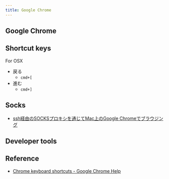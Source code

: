 ```yaml
---
title: Google Chrome
---
```


## Google Chrome

## Shortcut keys

For OSX

* 戻る
    * `cmd+[`
* 進む
    * `cmd+]`

## Socks
* [ssh経由のSOCKSプロキシを通じてMac上のGoogle Chromeでブラウジング](http://blog.wktk.co.jp/ja/entry/2014/03/11/ssh-socks-proxy-mac-chrome)

## Developer tools


## Reference
* [Chrome keyboard shortcuts - Google Chrome Help](https://support.google.com/chrome/answer/157179?hl=en)
